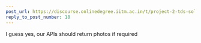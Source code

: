 ```yaml
---
post_url: https://discourse.onlinedegree.iitm.ac.in/t/project-2-tds-solver-discussion-thread/169029/19
reply_to_post_number: 18
---
```

I guess yes, our APIs should return photos if required